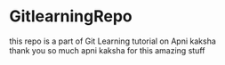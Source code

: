 # GitlearningRepo
this repo is a part of Git Learning tutorial on Apni kaksha  
thank you so much apni kaksha for this amazing stuff
